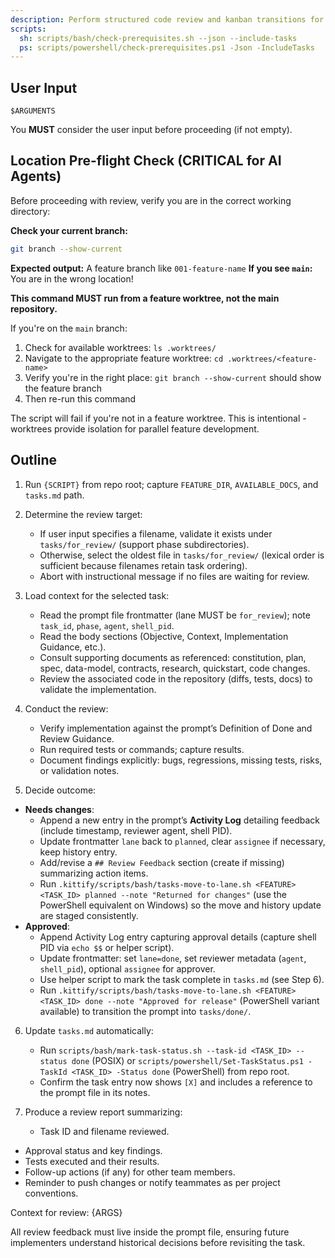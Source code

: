 ```yaml
---
description: Perform structured code review and kanban transitions for completed task prompt files.
scripts:
  sh: scripts/bash/check-prerequisites.sh --json --include-tasks
  ps: scripts/powershell/check-prerequisites.ps1 -Json -IncludeTasks
---
```


## User Input

```text
$ARGUMENTS
```

You **MUST** consider the user input before proceeding (if not empty).

## Location Pre-flight Check (CRITICAL for AI Agents)

Before proceeding with review, verify you are in the correct working directory:

**Check your current branch:**
```bash
git branch --show-current
```

**Expected output:** A feature branch like `001-feature-name`
**If you see `main`:** You are in the wrong location!

**This command MUST run from a feature worktree, not the main repository.**

If you're on the `main` branch:
1. Check for available worktrees: `ls .worktrees/`
2. Navigate to the appropriate feature worktree: `cd .worktrees/<feature-name>`
3. Verify you're in the right place: `git branch --show-current` should show the feature branch
4. Then re-run this command

The script will fail if you're not in a feature worktree. This is intentional - worktrees provide isolation for parallel feature development.

## Outline

1. Run `{SCRIPT}` from repo root; capture `FEATURE_DIR`, `AVAILABLE_DOCS`, and `tasks.md` path.

2. Determine the review target:
   - If user input specifies a filename, validate it exists under `tasks/for_review/` (support phase subdirectories).
   - Otherwise, select the oldest file in `tasks/for_review/` (lexical order is sufficient because filenames retain task ordering).
   - Abort with instructional message if no files are waiting for review.

3. Load context for the selected task:
   - Read the prompt file frontmatter (lane MUST be `for_review`); note `task_id`, `phase`, `agent`, `shell_pid`.
   - Read the body sections (Objective, Context, Implementation Guidance, etc.).
   - Consult supporting documents as referenced: constitution, plan, spec, data-model, contracts, research, quickstart, code changes.
   - Review the associated code in the repository (diffs, tests, docs) to validate the implementation.

4. Conduct the review:
   - Verify implementation against the prompt’s Definition of Done and Review Guidance.
   - Run required tests or commands; capture results.
   - Document findings explicitly: bugs, regressions, missing tests, risks, or validation notes.

5. Decide outcome:
  - **Needs changes**:
     * Append a new entry in the prompt’s **Activity Log** detailing feedback (include timestamp, reviewer agent, shell PID).
     * Update frontmatter `lane` back to `planned`, clear `assignee` if necessary, keep history entry.
     * Add/revise a `## Review Feedback` section (create if missing) summarizing action items.
     * Run `.kittify/scripts/bash/tasks-move-to-lane.sh <FEATURE> <TASK_ID> planned --note "Returned for changes"` (use the PowerShell equivalent on Windows) so the move and history update are staged consistently.
  - **Approved**:
     * Append Activity Log entry capturing approval details (capture shell PID via `echo $$` or helper script).
     * Update frontmatter: set `lane=done`, set reviewer metadata (`agent`, `shell_pid`), optional `assignee` for approver.
     * Use helper script to mark the task complete in `tasks.md` (see Step 6).
     * Run `.kittify/scripts/bash/tasks-move-to-lane.sh <FEATURE> <TASK_ID> done --note "Approved for release"` (PowerShell variant available) to transition the prompt into `tasks/done/`.

6. Update `tasks.md` automatically:
   - Run `scripts/bash/mark-task-status.sh --task-id <TASK_ID> --status done` (POSIX) or `scripts/powershell/Set-TaskStatus.ps1 -TaskId <TASK_ID> -Status done` (PowerShell) from repo root.
   - Confirm the task entry now shows `[X]` and includes a reference to the prompt file in its notes.

7. Produce a review report summarizing:
   - Task ID and filename reviewed.
  - Approval status and key findings.
   - Tests executed and their results.
   - Follow-up actions (if any) for other team members.
   - Reminder to push changes or notify teammates as per project conventions.

Context for review: {ARGS}

All review feedback must live inside the prompt file, ensuring future implementers understand historical decisions before revisiting the task.
